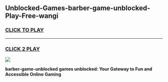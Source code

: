
## Unblocked-Games-barber-game-unblocked-Play-Free-wangi
<h3>
<a href="https://premium76.site?title=barber-game-unblocked&ref=09A">CLICK TO PLAY</a></h3>
<hr>

<h3>
<a href="https://premium76.site?title=barber-game-unblocked&ref=09A">CLICK 2 PLAY</a>
  
</h3>

<a href="https://premium76.site?title=barber-game-unblocked&ref=09A"><img src="https://clearcache.store/games.png"></a>


**barber-game-unblocked games unblocked: Your Gateway to Fun and Accessible Online Gaming**
